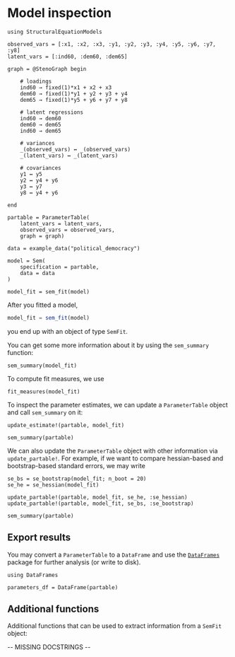 # Model inspection

```@setup colored
using StructuralEquationModels 

observed_vars = [:x1, :x2, :x3, :y1, :y2, :y3, :y4, :y5, :y6, :y7, :y8]
latent_vars = [:ind60, :dem60, :dem65]

graph = @StenoGraph begin

    # loadings
    ind60 → fixed(1)*x1 + x2 + x3
    dem60 → fixed(1)*y1 + y2 + y3 + y4
    dem65 → fixed(1)*y5 + y6 + y7 + y8

    # latent regressions
    ind60 → dem60
    dem60 → dem65
    ind60 → dem65

    # variances
    _(observed_vars) ↔ _(observed_vars)
    _(latent_vars) ↔ _(latent_vars)

    # covariances
    y1 ↔ y5
    y2 ↔ y4 + y6
    y3 ↔ y7
    y8 ↔ y4 + y6

end

partable = ParameterTable(
    latent_vars = latent_vars, 
    observed_vars = observed_vars, 
    graph = graph)

data = example_data("political_democracy")

model = Sem(
    specification = partable,
    data = data
)

model_fit = sem_fit(model)
```

After you fitted a model,

```julia
model_fit = sem_fit(model)
```

you end up with an object of type `SemFit`.

You can get some more information about it by using the `sem_summary` function:

```@example colored; ansicolor = true
sem_summary(model_fit)
```

To compute fit measures, we use

```@example colored; ansicolor = true
fit_measures(model_fit)
```

To inspect the parameter estimates, we can update a `ParameterTable` object and call `sem_summary` on it:

```@example colored; ansicolor = true; output = false
update_estimate!(partable, model_fit)

sem_summary(partable)
```

We can also update the `ParameterTable` object with other information via `update_partable!`. For example, if we want to compare hessian-based and bootstrap-based standard errors, we may write

```@example colored; ansicolor = true
se_bs = se_bootstrap(model_fit; n_boot = 20)
se_he = se_hessian(model_fit)

update_partable!(partable, model_fit, se_he, :se_hessian)
update_partable!(partable, model_fit, se_bs, :se_bootstrap)

sem_summary(partable)
```

## Export results

You may convert a `ParameterTable` to a `DataFrame` and use the [`DataFrames`](https://github.com/JuliaData/DataFrames.jl) package for further analysis (or write to disk).

```@example colored; ansicolor = true
using DataFrames

parameters_df = DataFrame(partable)
```

## Additional functions
Additional functions that can be used to extract information from a `SemFit` object:

-- MISSING DOCSTRINGS --